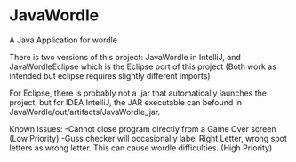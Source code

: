 # JavaWordle
A Java Application for wordle


There is two versions of this project: JavaWordle in IntelliJ, and JavaWordleEclipse which is the Eclipse port of this project (Both work as intended but eclipse requires slightly different imports)

For Eclipse, there is probably not a .jar that automatically launches the project, but for IDEA IntelliJ, the JAR executable can befound in JavaWordle/out/artifacts/JavaWordle_jar.

Known Issues:
-Cannot close program directly from a Game Over screen (Low Priority)
-Guss checker will occasionally label Right Letter, wrong spot letters as wrong letter. This can cause wordle difficulties. (High Priority)
